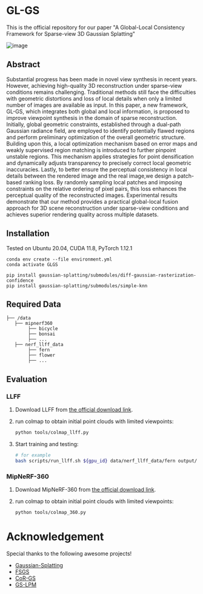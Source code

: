 # GL-GS
This is the official repository for our paper "A Global-Local Consistency Framework for Sparse-view 3D Gaussian Splatting"

![image](https://github.com/user-attachments/assets/d9090036-9b86-4db3-ac72-c74ce896cc15)

## Abstract
Substantial progress has been made in novel view synthesis in recent years. However, achieving high-quality 3D reconstruction under sparse-view conditions remains challenging. Traditional methods still face the difficulties with geometric distortions and loss of local details when only a limited number of images are available as input. In this paper, a new framework, GL-GS, which integrates both global and local information, is proposed to improve viewpoint synthesis in the domain of sparse reconstruction. Initially, global geometric constraints, established through a dual-path Gaussian radiance field, are employed to identify potentially flawed regions and perform preliminary optimization of the overall geometric structure. Building upon this, a local optimization mechanism based on error maps and weakly supervised region matching is introduced to further pinpoint unstable regions. This mechanism applies strategies for point densification and dynamically adjusts transparency to precisely correct local geometric inaccuracies. Lastly, to better ensure the perceptual consistency in local details between the rendered image and the real image,we design a patch-based ranking loss. By randomly sampling local patches and imposing constraints on the relative ordering of pixel pairs, this loss enhances the perceptual quality of the reconstructed images. Experimental results demonstrate that our method provides a practical global-local fusion approach for 3D scene reconstruction under sparse-view conditions and achieves superior rendering quality across multiple datasets.

## Installation
Tested on Ubuntu 20.04, CUDA 11.8, PyTorch 1.12.1

``````
conda env create --file environment.yml
conda activate GLGS
``````

``````
pip install gaussian-splatting/submodules/diff-gaussian-rasterization-confidence
pip install gaussian-splatting/submodules/simple-knn
``````

## Required Data
```
├── /data
   ├── mipnerf360
        ├── bicycle
        ├── bonsai
        ├── ...
   ├── nerf_llff_data
        ├── fern
        ├── flower
        ├── ...
```

## Evaluation

### LLFF

1. Download LLFF from [the official download link](https://drive.google.com/drive/folders/128yBriW1IG_3NJ5Rp7APSTZsJqdJdfc1).

2. run colmap to obtain initial point clouds with limited viewpoints:
    ```bash
   python tools/colmap_llff.py
   ```

3. Start training and testing:

   ```bash
   # for example
   bash scripts/run_llff.sh ${gpu_id} data/nerf_llff_data/fern output/llff/fern
   ```

### MipNeRF-360

1. Download MipNeRF-360 from [the official download link](http://storage.googleapis.com/gresearch/refraw360/360_v2.zip).

2. run colmap to obtain initial point clouds with limited viewpoints:
    ```bash
   python tools/colmap_360.py
   ```

# Acknowledgement

Special thanks to the following awesome projects!

- [Gaussian-Splatting](https://github.com/graphdeco-inria/gaussian-splatting)
- [FSGS](https://github.com/VITA-Group/FSGS)
- [CoR-GS](https://github.com/jiaw-z/CoR-GS)
- [GS-LPM](https://github.com/Surrey-UP-Lab/GS-LPM)
